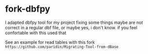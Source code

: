 fork-dbfpy
==========

I adapted dbfpy tool for my project fixing some things maybe are not correct in a regular dbf file, or maybe yes, i don't know. if you feel confortable with this used that


See an example for read tables with this fork ``https://github.com/paridin/Migrating-Tool-from-dBase``
